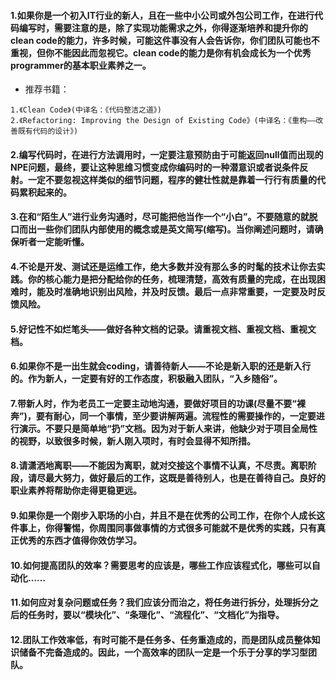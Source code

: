 #### 1.如果你是一个初入IT行业的新人，且在一些中小公司或外包公司工作，在进行代码编写时，需要注意的是，除了实现功能需求之外，你得逐渐培养和提升你的clean code的能力，许多时候，可能这件事没有人会告诉你，你们团队可能也不重视，但你不能因此而忽视它。clean code的能力是你有机会成长为一个优秀programmer的基本职业素养之一。
* 推荐书籍：
```
1.《Clean Code》(中译名：《代码整洁之道》)
2.《Refactoring: Improving the Design of Existing Code》(中译名：《重构——改善既有代码的设计》)
```

#### 2.编写代码时，在进行方法调用时，一定要注意预防由于可能返回null值而出现的NPE问题，最终，要让这种思维习惯变成你编码时的一种潜意识或者说条件反射。一定不要忽视这样类似的细节问题，程序的健壮性就是靠着一行行有质量的代码累积起来的。

#### 3.在和“陌生人”进行业务沟通时，尽可能把他当作一个“小白”。不要随意的就脱口而出一些你们团队内部使用的概念或是英文简写(缩写)。当你阐述问题时，请确保听者一定能听懂。

#### 4.不论是开发、测试还是运维工作，绝大多数并没有那么多的时髦的技术让你去实践。你的核心能力是把分配给你的任务，梳理清楚，高效有质量的完成，在出现困难时，能及时准确地识别出风险，并及时反馈。最后一点非常重要，一定要及时反馈风险。

#### 5.好记性不如烂笔头——做好各种文档的记录。请重视文档、重视文档、重视文档。

#### 6.如果你不是一出生就会coding，请善待新人——不论是新入职的还是新入行的。作为新人，一定要有好的工作态度，积极融入团队，“入乡随俗”。

#### 7.带新人时，作为老员工一定要主动地沟通，要做好项目的功课(尽量不要“裸奔”)，要有耐心，同一个事情，至少要讲解两遍。流程性的需要操作的，一定要进行演示。不要只是简单地“扔”文档。因为对于新人来讲，他缺少对于项目全局性的视野，以致很多时候，新人刚入项时，有时会显得不知所措。

#### 8.请潇洒地离职——不能因为离职，就对交接这个事情不认真，不尽责。离职阶段，请尽最大努力，做好最后的工作，这既是善待别人，也是在善待自己。良好的职业素养将帮助你走得更稳更远。

#### 9.如果你是一个刚步入职场的小白，并且不是在优秀的公司工作，在你个人成长这件事上，你得警惕，你周围同事做事情的方式很多可能就不是优秀的实践，只有真正优秀的东西才值得你效仿学习。

#### 10.如何提高团队的效率？需要思考的应该是，哪些工作应该程式化，哪些可以自动化……

#### 11.如何应对复杂问题或任务？我们应该分而治之，将任务进行拆分，处理拆分之后的任务时，要以“模块化”、“条理化”、“流程化”、“文档化”为指导。

#### 12.团队工作效率低，有时可能不是任务多、任务重造成的，而是团队成员整体知识储备不完备造成的。因此，一个高效率的团队一定是一个乐于分享的学习型团队。
